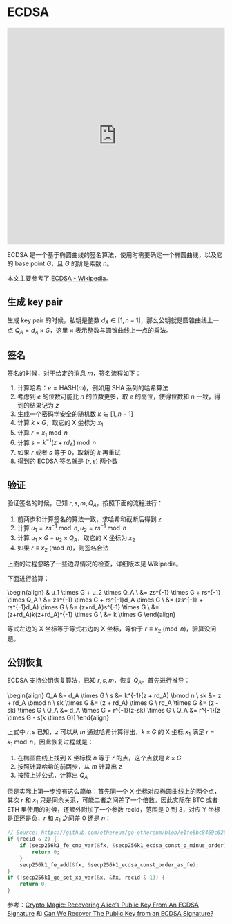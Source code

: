 # ECDSA

<iframe src="https://player.bilibili.com/player.html?aid=573470219&bvid=BV16z4y177ym&cid=1197576892&page=1&autoplay=0" scrolling="no" border="0" frameborder="no" framespacing="0" allowfullscreen="true" width="100%" height="500"> </iframe>

ECDSA 是一个基于椭圆曲线的签名算法，使用时需要确定一个椭圆曲线，以及它的 base point $G$，且 $G$ 的阶是素数 $n$。

本文主要参考了 [ECDSA - Wikipedia](https://en.wikipedia.org/wiki/Elliptic_Curve_Digital_Signature_Algorithm)。

## 生成 key pair

生成 key pair 的时候，私钥是整数 $d_A \in [1, n-1]$，那么公钥就是圆锥曲线上一点 $Q_A = d_A \times G$，这里 $\times$ 表示整数与圆锥曲线上一点的乘法。

## 签名

签名的时候，对于给定的消息 $m$，签名流程如下：

1. 计算哈希：$e = \mathrm{HASH}(m)$，例如用 SHA 系列的哈希算法
2. 考虑到 $e$ 的位数可能比 $n$ 的位数更多，取 $e$ 的高位，使得位数和 $n$ 一致，得到的结果记为 $z$
3. 生成一个密码学安全的随机数 $k \in [1, n-1]$
4. 计算 $k \times G$，取它的 X 坐标为 $x_1$
5. 计算 $r = x_1 \bmod n$
6. 计算 $s = k^{-1}(z + r d_A) \bmod n$
7. 如果 $r$ 或者 $s$ 等于 0，取新的 $k$ 再重试
8. 得到的 ECDSA 签名就是 $(r, s)$ 两个数

## 验证

验证签名的时候，已知 $r, s, m, Q_A$，按照下面的流程进行：

1. 前两步和计算签名的算法一致，求哈希和截断后得到 $z$
2. 计算 $u_1 = zs^{-1} \bmod n, u_2 = rs^{-1} \bmod n$
3. 计算 $u_1 \times G + u_2 \times Q_A$，取它的 X 坐标为 $x_2$
4. 如果 $r \equiv x_2 \pmod n$，则签名合法

上面的过程忽略了一些边界情况的检查，详细版本见 Wikipedia。

下面进行验算：

\begin{align}
& u_1 \times G + u_2 \times Q_A \\
&= zs^{-1} \times G + rs^{-1} \times Q_A \\
&= zs^{-1} \times G + rs^{-1}d_A \times G \\
&= (zs^{-1} + rs^{-1}d_A) \times G \\
&= (z+rd_A)s^{-1} \times G \\
&= (z+rd_A)k(z+rd_A)^{-1} \times G \\
&= k \times G
\end{align}

等式左边的 X 坐标等于等式右边的 X 坐标，等价于 $r \equiv x_2 \pmod n$，验算没问题。

## 公钥恢复

ECDSA 支持公钥恢复算法，已知 $r, s, m$，恢复 $Q_A$。首先进行推导：

\begin{align}
Q_A &= d_A \times G \\
s &= k^{-1}(z + rd_A) \bmod n \\
sk &= z + rd_A \bmod n \\
sk \times G &= (z + rd_A) \times G \\
rd_A \times G &= (z - sk) \times G \\
Q_A &= d_A \times G = r^{-1}(z-sk) \times G \\
Q_A &= r^{-1}(z \times G - s(k \times G))
\end{align}

上式中 $r, s$ 已知，$z$ 可以从 $m$ 通过哈希计算得出，$k \times G$ 的 X 坐标 $x_1$ 满足 $r = x_1 \bmod n$，因此恢复过程就是：

1. 在椭圆曲线上找到 X 坐标模 $n$ 等于 $r$ 的点，这个点就是 $k \times G$
2. 按照计算哈希的前两步，从 $m$ 计算出 $z$
3. 按照上述公式，计算出 $Q_A$

但是实际上第一步没有这么简单：首先同一个 X 坐标对应椭圆曲线上的两个点，其次 $r$ 和 $x_1$ 只是同余关系，可能二者之间差了一个倍数。因此实际在 BTC 或者 ETH 里使用的时候，还额外附加了一个参数 recid，范围是 0 到 3，对应 Y 坐标是正还是负，$r$ 和 $x_1$ 之间差 0 还是 $n$：

```c
// Source: https://github.com/ethereum/go-ethereum/blob/e1fe6bc8469c626afaa86b1dfb819737e980a574/crypto/secp256k1/libsecp256k1/src/modules/recovery/main_impl.h#L104-L112
if (recid & 2) {
    if (secp256k1_fe_cmp_var(&fx, &secp256k1_ecdsa_const_p_minus_order) >= 0) {
        return 0;
    }
    secp256k1_fe_add(&fx, &secp256k1_ecdsa_const_order_as_fe);
}
if (!secp256k1_ge_set_xo_var(&x, &fx, recid & 1)) {
    return 0;
}
```

参考：[Crypto Magic: Recovering Alice’s Public Key From An ECDSA Signature](https://medium.com/asecuritysite-when-bob-met-alice/crypto-magic-recovering-alices-public-key-from-an-ecdsa-signature-e7193df8df6e) 和 [Can We Recover The Public Key from an ECDSA Signature?](https://medium.com/asecuritysite-when-bob-met-alice/can-we-recover-the-public-key-from-an-ecdsa-signature-7af4b56a8a0f)